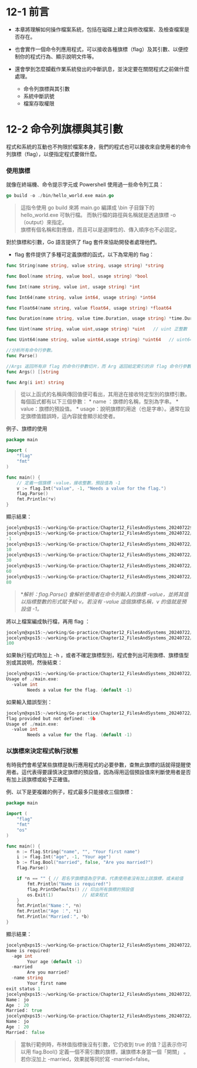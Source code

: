 # 12-1 前言
* 本章將理解如何操作檔案系統，包括在磁碟上建立與修改檔案、及檢查檔案是否存在。  
* 也會實作一個命令列應用程式，可以接收各種旗標（flag）及其引數、以便控制你的程式行為、顯示說明文件等。
* 還會學到怎麼攔截作業系統發出的中斷訊息，並決定要在關閉程式之前做什麼處理。  

    * 命令列旗標與其引數
    * 系統中斷訊號
    * 檔案存取權限

# 12-2 命令列旗標與其引數
程式和系統的互動也不拘限於檔案本身，我們的程式也可以接收來自使用者的命令列旗標（flag），以便指定程式要做什麼。  

### 使用旗標
就像在終端機、命令提示字元或 Powershell 使用過一些命令列工具：
```go
go build -o ./bin/hello_world.exe main.go
```
> 這指令使用 go build 來將 main.go 編譯成 \bin 子目錄下的 hello_world.exe 可執行檔。
> 而執行檔的路徑與名稱就是透過旗標 -o （output）來指定。  
> 旗標有個名稱和對應值，而且可以是選擇性的、傳入順序也不必固定。  


對於旗標和引數，Go 語言提供了 flag 套件來協助開發者處理他們。  

* flag 套件提供了多種可定義旗標的函式，以下為常用的 flag：
```go
func String(name string, value string, usage string) *string

func Bool(name string, value bool, usage string) *bool

func Int(name string, value int, usage string) *int

func Int64(name string, value int64, usage string) *int64

func Float64(name string, value float64, usage string) *float64

func Duration(name string, value time.Duration, usage string) *time.Duration    // 時間長度

func Uint(name string, value uint,usage string) *uint   // uint 正整數

func Uint64(name string, value uint64,usage string) *uint64   // uint64 正整數

//分析所有命令行參數。
func Parse()

//Args 返回所有非 flag 的命令行參數切片，而 Arg 返回給定索引的非 flag 命令行參數。
func Args() []string

func Arg(i int) string
```
> 從以上函式的名稱與傳回值便可看出，其用途在接收特定型別的旗標引數。
> 每個函式都有以下三個參數：
    * name ：旗標的名稱，型別為字串。
    * value：旗標的預設值。
    * usage：說明旗標的用途（也是字串）。通常在設定旗標值錯誤時，這內容就會顯示給使者。

例子、旗標的使用
```go
package main

import (
	"flag"
	"fmt"
)

func main() {
	// 定義一個旗標 -value，接收整數，預設值為 -1
	v := flag.Int("value", -1, "Needs a value for the flag.")
	flag.Parse()
	fmt.Println(*v)
}
```
顯示結果：
```go
jocelyn@xps15:~/working/Go-practice/Chapter12_FilesAndSystems_20240722$ cd Example12.01/
jocelyn@xps15:~/working/Go-practice/Chapter12_FilesAndSystems_20240722/Example12.01$ go run .
-1
jocelyn@xps15:~/working/Go-practice/Chapter12_FilesAndSystems_20240722/Example12.01$ go run . -value 10
10
jocelyn@xps15:~/working/Go-practice/Chapter12_FilesAndSystems_20240722/Example12.01$ go run . --value  30
30
jocelyn@xps15:~/working/Go-practice/Chapter12_FilesAndSystems_20240722/Example12.01$ go run . --value=60
60
jocelyn@xps15:~/working/Go-practice/Chapter12_FilesAndSystems_20240722/Example12.01$ go run . -value=80
80
```
> **解析：flag.Parse() 會解析使用者在命令列輸入的旗標 -value，並將其值以指標整數的形式賦予給 v。若沒有 -value 這個旗標名稱，*v 的值就是預設值 -1。**  

將以上檔案編成執行檔，再用 flag ：
```go
jocelyn@xps15:~/working/Go-practice/Chapter12_FilesAndSystems_20240722/Example12.01$ go build -o main.exe 
jocelyn@xps15:~/working/Go-practice/Chapter12_FilesAndSystems_20240722/Example12.01$ ./main.exe -value 100
100
```  

如果執行程式時加上 -h ，或者不確定旗標型別，程式會列出可用旗標、旗標值型別或其說明，然後結束：
```go
jocelyn@xps15:~/working/Go-practice/Chapter12_FilesAndSystems_20240722/Example12.01$ ./main.exe -h
Usage of ./main.exe:
  -value int
    	Needs a value for the flag. (default -1)
```  

如果輸入錯誤型別：
```go
jocelyn@xps15:~/working/Go-practice/Chapter12_FilesAndSystems_20240722/Example12.01$ ./main.exe -9b
flag provided but not defined: -9b
Usage of ./main.exe:
  -value int
    	Needs a value for the flag. (default -1)
```


### 以旗標來決定程式執行狀態
有時我們會希望某些旗標是執行應用程式的必要參數，查無此旗標的話就得提醒使用者。這代表得要謹慎決定旗標的預設值，因為得用這個預設值來判斷使用者是否有加上該旗標或給予正確值。

例、以下是更複雜的例子，程式最多只能接收三個旗標：
```go
package main

import (
	"flag"
	"fmt"
	"os"
)

func main() {
	n := flag.String("name", "", "Your first name")
	i := flag.Int("age", -1, "Your age")
	b := flag.Bool("married", false, "Are you married?")
	flag.Parse()

	if *n == "" { // 若名字旗標值為空字串，代表使用者沒有加上該旗標，或未給值
		fmt.Println("Name is required!")
		flag.PrintDefaults() // 印出所有旗標的預設值
		os.Exit(1)           // 結束程式
	}
	fmt.Println("Name：", *n)
	fmt.Println("Age ：", *i)
	fmt.Println("Married：", *b)
}
```
顯示結果：
```go
jocelyn@xps15:~/working/Go-practice/Chapter12_FilesAndSystems_20240722/Example12.01$ go run .
Name is required!
  -age int
    	Your age (default -1)
  -married
    	Are you married?
  -name string
    	Your first name
exit status 1
jocelyn@xps15:~/working/Go-practice/Chapter12_FilesAndSystems_20240722/Example12.01$ go run . -name jo -age 20 -married 
Name： jo
Age ： 20
Married： true
jocelyn@xps15:~/working/Go-practice/Chapter12_FilesAndSystems_20240722/Example12.01$ go run . -name jo -age 20
Name： jo
Age ： 20
Married： false
```
> 當執行範例時，布林值指標後沒有引數，它仍收到 true 的值？這表示你可以用 flag.Bool() 定義一個不需引數的旗標，讓旗標本身當一個「開關」 。
> 若你沒加上 -married，效果就等同於寫 -married=false。
